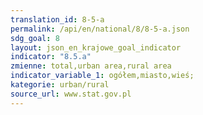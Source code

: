 ```yaml
---
translation_id: 8-5-a
permalink: /api/en/national/8/8-5-a.json
sdg_goal: 8
layout: json_en_krajowe_goal_indicator
indicator: "8.5.a"
zmienne: total,urban area,rural area
indicator_variable_1: ogółem,miasto,wieś;
kategorie: urban/rural
source_url: www.stat.gov.pl
---
```

